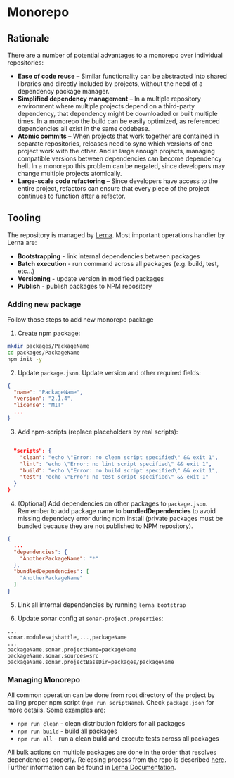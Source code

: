 # Monorepo

## Rationale
There are a number of potential advantages to a monorepo over individual repositories:
- **Ease of code reuse** – Similar functionality can be abstracted into shared libraries and directly included by projects, without the need of a dependency package manager.
- **Simplified dependency management** – In a multiple repository environment where multiple projects depend on a third-party dependency, that dependency might be downloaded or built multiple times. In a monorepo the build can be easily optimized, as referenced dependencies all exist in the same codebase.
- **Atomic commits** – When projects that work together are contained in separate repositories, releases need to sync which versions of one project work with the other. And in large enough projects, managing compatible versions between dependencies can become dependency hell. In a monorepo this problem can be negated, since developers may change multiple projects atomically.
- **Large-scale code refactoring** – Since developers have access to the entire project, refactors can ensure that every piece of the project continues to function after a refactor.

## Tooling
The repository is managed by [Lerna](https://github.com/lerna/lerna). Most important operations handler by Lerna are:

- **Bootstrapping** - link internal dependencies between packages
- **Batch execution** - run command across all packages (e.g. build, test, etc...)
- **Versioning** - update version in modified packages
- **Publish** - publish packages to NPM repository

### Adding new package
Follow those steps to add new monorepo package

1. Create npm package:
```bash
mkdir packages/PackageName
cd packages/PackageName
npm init -y
```
2. Update `package.json`. Update version and other required fields:
```json
{
  "name": "PackageName",
  "version": "2.1.4",
  "license": "MIT"
  ...
}
```
3. Add npm-scripts (replace placeholders by real scripts):
```json

  "scripts": {
    "clean": "echo \"Error: no clean script specified\" && exit 1",
    "lint": "echo \"Error: no lint script specified\" && exit 1",
    "build": "echo \"Error: no build script specified\" && exit 1",
    "test": "echo \"Error: no test script specified\" && exit 1"
  }
}
```
4. (Optional) Add dependencies on other packages to `package.json`. Remember to add package name to **bundledDependencies** to avoid missing dependecy error during npm install (private packages must be bundled because they are not published to NPM repository).
```json
{
  ...
  "dependencies": {
    "AnotherPackageName": "*"
  },
  "bundledDependencies": [
    "AnotherPackageName"
  ]
}
```
5. Link all internal dependencies by running `lerna bootstrap`

6. Update sonar config at `sonar-project.properties`:

```
...
sonar.modules=jsbattle,...,packageName
...
packageName.sonar.projectName=packageName
packageName.sonar.sources=src
packageName.sonar.projectBaseDir=packages/packageName

```

### Managing Monorepo

All common operation can be done from root directory of the project by calling proper npm script (`npm run scriptName`). Check `package.json` for more details. Some examples are:

- `npm run clean` - clean distribution folders for all packages
- `npm run build` - build all packages
- `npm run all` - run a clean build and execute tests across all packages

All bulk actions on multiple packages are done in the order that resolves dependencies properly. Releasing process from the repo is described [here](release.md). Further information can be found in [Lerna Documentation](https://github.com/lerna/lerna).

